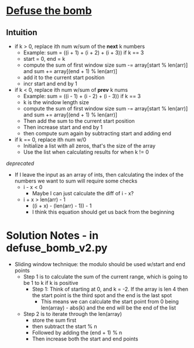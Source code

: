 # [Defuse the bomb](https://leetcode.com/problems/defuse-the-bomb/description/)

## Intuition

 - if k > 0, replace ith num w/sum of the **next** k numbers
   - Example: sum = ((i + 1) + (i + 2) + (i + 3)) if k == 3
   - start = 0, end = k
   - compute the sum of first window size sum -= array[start % len(arr)] and sum += array[(end + 1) % len(arr)] 
   - add it to the current start position
   - incr start and end by 1
 - if k < 0, replace ith num w/sum of **prev** k nums
   - Example: sum = ((i - 1) + (i - 2) + (i - 3)) if k == 3
   - k is the window length size
   - compute the sum of first window size sum -= array[start % len(arr)] and sum += array[(end + 1) % len(arr)] 
   - Then add the sum to the current start position
   - Then increase start and end by 1
   - then compute sum again by subtracting start and adding end
- if k == 0, replace ith num w/0
   - Initialize a list with all zeros, that's the size of the array
   - Use the list when calculating results for when k != 0

_deprecated_
 - If I leave the input as an array of ints, then calculating the index of the numbers we want to sum will require some checks
   - i - x < 0
     - Maybe I can just calculate the diff of i - x?
   - i + x > len(arr) - 1
     - ((i + x) - (len(arr) - 1)) - 1
     - I think this equation should get us back from the beginning

# Solution Notes - in defuse_bomb_v2.py
 - Sliding window technique: the modulo should be used w/start and end points
   - Step 1 is to calculate the sum of the current range, which is going to be 1 to k if k is positive
     - Step 1: Think of starting at 0, and k = -2. If the array is len 4 then the start point is the third spot and the end is the last spot
       - This means we can calculate the start point from 0 being len(array) - abs(k) and the end will be the end of the list
   - Step 2 is to iterate through the len(array)
     - store the sum first
     - then subtract the start % n
     - Followed by adding the (end + 1) % n
     - Then increase both the start and end points
